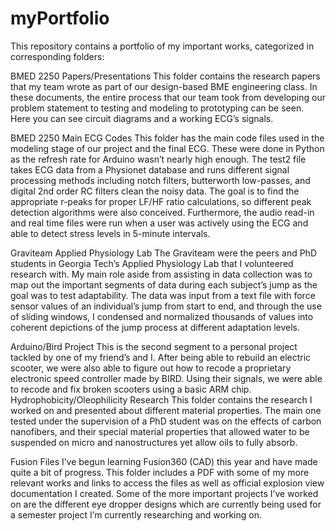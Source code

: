 # myPortfolio
This repository contains a portfolio of my important works, categorized in corresponding folders:

BMED 2250 Papers/Presentations
This folder contains the research papers that my team wrote as part of our design-based
BME engineering class. In these documents, the entire process that our team took from developing our problem statement to testing and modeling to prototyping can be seen. Here you can see circuit diagrams and a working ECG’s signals.

BMED 2250 Main ECG Codes
This folder has the main code files used in the modeling stage of our project and the final
ECG. These were done in Python as the refresh rate for Arduino wasn’t nearly high enough. The test2 file takes ECG data from a Physionet database and runs different signal processing methods including notch filters, butterworth low-passes, and digital 2nd order RC filters clean the noisy data. The goal is to find the appropriate r-peaks for proper LF/HF ratio calculations, so different peak detection algorithms were also conceived. Furthermore, the audio read-in and real time files were run when a user was actively using the ECG and able to detect stress levels in 5-minute intervals.

Graviteam Applied Physiology Lab
The Graviteam were the peers and PhD students in Georgia Tech’s Applied Physiology
Lab that I volunteered research with. My main role aside from assisting in data collection was to map out the important segments of data during each subject’s jump as the goal was to test adaptability. The data was input from a text file with force sensor values of an individual’s jump from start to end, and through the use of sliding windows, I condensed and normalized thousands of values into coherent depictions of the jump process at different adaptation levels.

Arduino/Bird Project
This is the second segment to a personal project tackled by one of my friend’s and I.
After being able to rebuild an electric scooter, we were also able to figure out how to recode a proprietary electronic speed controller made by BIRD. Using their signals, we were able to recode and fix broken scooters using a basic ARM chip.
Hydrophobicity/Oleophilicity Research
This folder contains the research I worked on and presented about different material properties. The main one tested under the supervision of a PhD student was on the effects of carbon nanofibers, and their special material properties that allowed water to be suspended on micro and nanostructures yet allow oils to fully absorb.

Fusion Files
I’ve begun learning Fusion360 (CAD) this year and have made quite a bit of progress.
This folder includes a PDF with some of my more relevant works and links to access the files as well as official explosion view documentation I created. Some of the more important projects I’ve worked on are the different eye dropper designs which are currently being used for a semester project I’m currently researching and working on.
